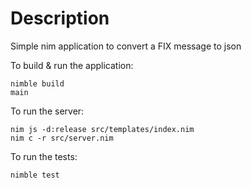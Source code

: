 # Description
Simple nim application to convert a FIX message to json

To build & run the application:
```
nimble build
main
```

To run the server:
```
nim js -d:release src/templates/index.nim
nim c -r src/server.nim
```

To run the tests:
```
nimble test
```

